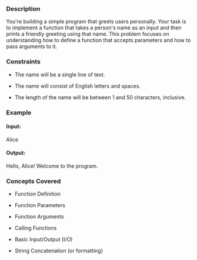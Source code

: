 ### Description
You're building a simple program that greets users personally. Your task is to implement a function that takes a person's name as an input and then prints a friendly greeting using that name. This problem focuses on understanding how to define a function that accepts parameters and how to pass arguments to it.

### Constraints
* The name will be a single line of text.
* The name will consist of English letters and spaces.
* The length of the name will be between 1 and 50 characters, inclusive.

### Example
#### Input:

Alice

#### Output:

Hello, Alice! Welcome to the program.


### Concepts Covered
* Function Definition
* Function Parameters
* Function Arguments
* Calling Functions
* Basic Input/Output (I/O)
* String Concatenation (or formatting)